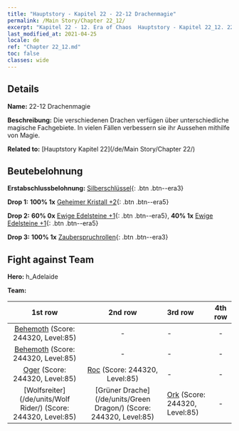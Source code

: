 ```yaml
---
title: "Hauptstory - Kapitel 22 - 22-12 Drachenmagie"
permalink: /Main Story/Chapter 22_12/
excerpt: "Kapitel 22 - 12. Era of Chaos  Hauptstory - Kapitel 22_12. 22-12 Drachenmagie"
last_modified_at: 2021-04-25
locale: de
ref: "Chapter 22_12.md"
toc: false
classes: wide
---
```


## Details

 **Name:** 22-12 Drachenmagie

 **Beschreibung:** Die verschiedenen Drachen verfügen über unterschiedliche magische Fachgebiete. In vielen Fällen verbessern sie ihr Aussehen mithilfe von Magie.

 **Related to:** [Hauptstory Kapitel 22](/de/Main Story/Chapter 22/)

## Beutebelohnung

 **Erstabschlussbelohnung:** [Silberschlüssel](/ItemsDE/con_693/){: .btn .btn--era3}

 **Drop 1:** **100% 1x** [Geheimer Kristall +2](/ItemsDE/mat_80/){: .btn .btn--era5}

 **Drop 2:** **60% 0x** [Ewige Edelsteine +1](/ItemsDE/mat_72/){: .btn .btn--era5}, **40% 1x** [Ewige Edelsteine +1](/ItemsDE/mat_72/){: .btn .btn--era5}

 **Drop 3:** **100% 1x** [Zauberspruchrollen](/ItemsDE/con_694/){: .btn .btn--era3}


## Fight against Team
 **Hero:** h_Adelaide

 **Team:**


  | 1st row | 2nd row | 3rd row | 4th row |
  |:----:|:----:|:----|:----:|
  | [Behemoth](/de/units/Behemoth/) (Score: 244320, Level:85)  | - | - | - |
  | [Behemoth](/de/units/Behemoth/) (Score: 244320, Level:85)  | - | - | - |
  | [Oger](/de/units/Ogre/) (Score: 244320, Level:85)  | [Roc](/de/units/Roc/) (Score: 244320, Level:85)  | - | - |
  | [Wolfsreiter](/de/units/Wolf Rider/) (Score: 244320, Level:85)  | [Grüner Drache](/de/units/Green Dragon/) (Score: 244320, Level:85)  | [Ork](/de/units/Orc/) (Score: 244320, Level:85)  | - |


